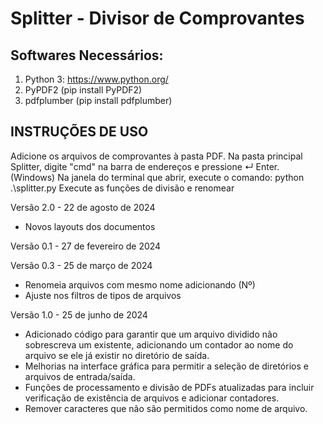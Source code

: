 # Splitter - Divisor de Comprovantes

## Softwares Necessários:

1. Python 3: https://www.python.org/
2. PyPDF2 (pip install PyPDF2)
3. pdfplumber (pip install pdfplumber)

## INSTRUÇÕES DE USO

Adicione os arquivos de comprovantes à pasta PDF.
Na pasta principal Splitter, digite "cmd" na barra de endereços e pressione ↵ Enter. (Windows)
Na janela do terminal que abrir, execute o comando: python .\splitter.py
Execute as funções de divisão e renomear

Versão 2.0 - 22 de agosto de 2024

* Novos layouts dos documentos

Versão 0.1 - 27 de fevereiro de 2024

Versão 0.3 - 25 de março de 2024

* Renomeia arquivos com mesmo nome adicionando (Nº)
* Ajuste nos filtros de tipos de arquivos

Versão 1.0 - 25 de junho de 2024

* Adicionado código para garantir que um arquivo dividido não sobrescreva um existente, adicionando um contador ao nome do arquivo se ele já existir no diretório de saída.
* Melhorias na interface gráfica para permitir a seleção de diretórios e arquivos de entrada/saída.
* Funções de processamento e divisão de PDFs atualizadas para incluir verificação de existência de arquivos e adicionar contadores.
* Remover caracteres que não são permitidos como nome de arquivo. 
